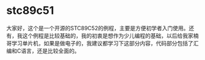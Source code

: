 # stc89c51

大家好，这个是一个开源的STC89C52的例程，主要是方便初学者入门使用。还有，我这个例程是比较基础的，我的初衷是想作为少儿编程的基础，以后给我家楠哥学习单片机，如果是做电子的，我建议都学习下这部分内容，代码部分包括了汇编和C语言，还是比较全面的。






